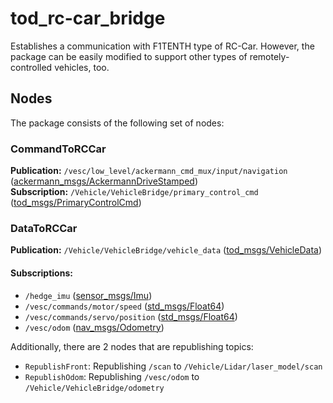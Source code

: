 # tod_rc-car_bridge
Establishes a communication with F1TENTH type of RC-Car. However, the package
can be easily modified to support other types of remotely-controlled
vehicles, too.

## Nodes
The package consists of the following set of nodes:

### CommandToRCCar
**Publication:** `/vesc/low_level/ackermann_cmd_mux/input/navigation` ([ackermann_msgs/AckermannDriveStamped](http://docs.ros.org/en/jade/api/ackermann_msgs/html/msg/AckermannDriveStamped.html))  
**Subscription:** `/Vehicle/VehicleBridge/primary_control_cmd` ([tod_msgs/PrimaryControlCmd](https://github.com/TUMFTM/tod_common/blob/master/tod_msgs/msg/PrimaryControlCmd.msg))

### DataToRCCar
**Publication:** `/Vehicle/VehicleBridge/vehicle_data` ([tod_msgs/VehicleData](https://github.com/TUMFTM/tod_common/blob/master/tod_msgs/msg/VehicleData.msg))  

#### Subscriptions:
* `/hedge_imu` ([sensor_msgs/Imu](http://docs.ros.org/en/melodic/api/sensor_msgs/html/msg/Imu.html))
* `/vesc/commands/motor/speed` ([std_msgs/Float64](http://docs.ros.org/en/melodic/api/std_msgs/html/msg/Float64.html))
* `/vesc/commands/servo/position` ([std_msgs/Float64](http://docs.ros.org/en/melodic/api/std_msgs/html/msg/Float64.html))
* `/vesc/odom` ([nav_msgs/Odometry](http://docs.ros.org/en/melodic/api/nav_msgs/html/msg/Odometry.html))

Additionally, there are 2 nodes that are republishing topics:
* `RepublishFront`: Republishing `/scan` to `/Vehicle/Lidar/laser_model/scan`
* `RepublishOdom`: Republishing `/vesc/odom` to `/Vehicle/VehicleBridge/odometry`
